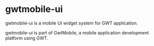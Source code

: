 gwtmobile-ui
============

gwtmobile-ui is a mobile UI widget system for GWT application.

gwtmobile-ui is part of GwtMobile, a mobile application development platform using GWT. 

